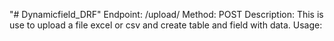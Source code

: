 "# Dynamicfield_DRF" 
Endpoint: /upload/
    Method: POST
    Description: This is use to upload a file excel or csv and create table and field with data.
    Usage: 